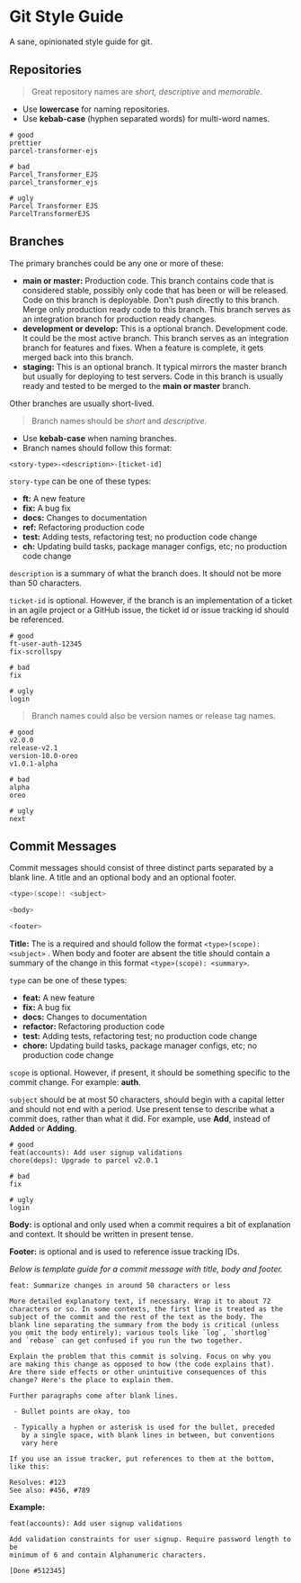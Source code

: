 # Git Style Guide

A sane, opinionated style guide for git.

## Repositories

> Great repository names are *short, descriptive* and *memorable*.

- Use **lowercase** for naming repositories.
- Use **kebab-case** (hyphen separated words) for multi-word names.

```
# good
prettier
parcel-transformer-ejs 

# bad
Parcel_Transformer_EJS
parcel_transformer_ejs

# ugly
Parcel Transformer EJS
ParcelTransformerEJS
```
## Branches

The primary branches could be any one or more of these:

- **main or master:** Production code. This branch contains code that is considered stable, possibly only code that has been or will be released. Code on this branch is deployable. Don't push directly to this branch. Merge only production ready code to this branch. This branch serves as an integration branch for production ready changes.
- **development or develop:** This is a optional branch. Development code. It could be the most active branch. This branch serves as an integration branch for features and fixes. When a feature is complete, it gets merged back into this branch.
- **staging:** This is an optional branch. It typical mirrors the master branch but usually for deploying to test servers. Code in this branch is usually ready and tested to be merged to the **main or master** branch.

Other branches are usually short-lived.

> Branch names should be *short* and *descriptive*.

- Use **kebab-case** when naming branches.
- Branch names should follow this format:

```
<story-type>-<description>-[ticket-id]
```

`story-type` can be one of these types:

- **ft:** A new feature
- **fix:** A bug fix
- **docs:** Changes to documentation
- **ref:** Refactoring production code
- **test:** Adding tests, refactoring test; no production code change
- **ch:** Updating build tasks, package manager configs, etc; no production code change

`description` is a summary of what the branch does. It should not be more than 50 characters. 

`ticket-id` is optional. However, if the branch is an implementation of a ticket in an agile project or a GitHub issue, the ticket id or issue tracking id should be referenced.

```
# good
ft-user-auth-12345
fix-scrollspy

# bad
fix

# ugly
login
```

> Branch names could also be version names or release tag names.

```
# good
v2.0.0
release-v2.1
version-10.0-oreo
v1.0.1-alpha

# bad
alpha
oreo

# ugly
next
```

## Commit Messages

Commit messages should consist of three distinct parts separated by a blank line. A title and an optional body and an optional footer.

```bash
<type>(scope): <subject>

<body>

<footer>
```

**Title:** The is a required and should follow the format `<type>(scope): <subject>` . When body and  footer are absent the title should contain a summary of the change in this format `<type>(scope): <summary>`.

`type` can be one of these types:

- **feat:** A new feature
- **fix:** A bug fix
- **docs:** Changes to documentation
- **refactor:** Refactoring production code
- **test:** Adding tests, refactoring test; no production code change
- **chore:** Updating build tasks, package manager configs, etc; no production code change

`scope` is optional. However, if present, it should be something specific to the commit change. For example: **auth**.

`subject`  should be at most 50 characters, should begin with a capital letter and should not end with a period. Use present tense to describe what a commit does, rather than what it did. For example, use **Add**, instead of **Added** or **Adding**. 

```
# good
feat(accounts): Add user signup validations
chore(deps): Upgrade to parcel v2.0.1

# bad
fix

# ugly
login
```

**Body:** is optional and only used when a commit requires a bit of explanation and context. It should be written in present tense.

**Footer:** is optional and is used to reference issue tracking IDs.

*Below is template guide for a commit message with title, body and footer.*

```
feat: Summarize changes in around 50 characters or less

More detailed explanatory text, if necessary. Wrap it to about 72
characters or so. In some contexts, the first line is treated as the
subject of the commit and the rest of the text as the body. The
blank line separating the summary from the body is critical (unless
you omit the body entirely); various tools like `log`, `shortlog`
and `rebase` can get confused if you run the two together.

Explain the problem that this commit is solving. Focus on why you
are making this change as opposed to how (the code explains that).
Are there side effects or other unintuitive consequences of this
change? Here's the place to explain them.

Further paragraphs come after blank lines.

 - Bullet points are okay, too

 - Typically a hyphen or asterisk is used for the bullet, preceded
   by a single space, with blank lines in between, but conventions
   vary here

If you use an issue tracker, put references to them at the bottom,
like this:

Resolves: #123
See also: #456, #789
```

**Example:**

```
feat(accounts): Add user signup validations

Add validation constraints for user signup. Require password length to be 
minimum of 6 and contain Alphanumeric characters.

[Done #512345]
```
